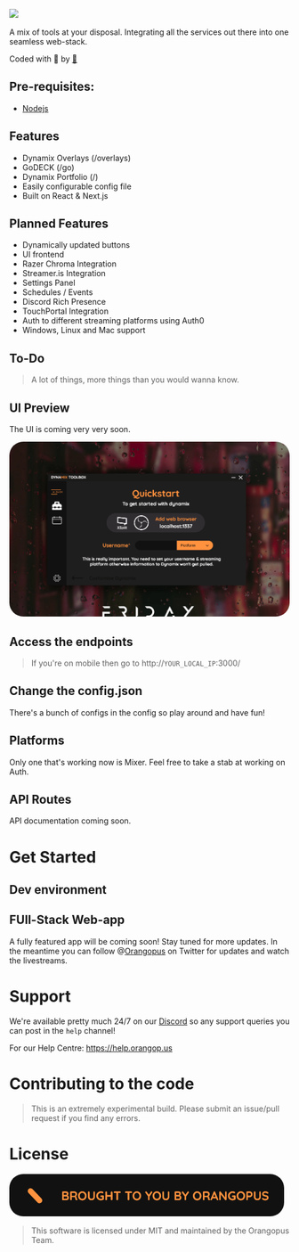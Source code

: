 ![](https://i.imgur.com/R0gZo17.png)

A mix of tools at your disposal. Integrating all the services out there into one seamless web-stack.

Coded with 🧡 by [🐙](https://orangop.us)

## Pre-requisites:
- [Nodejs](https://nodejs.org)

## Features
- Dynamix Overlays (/overlays)
- GoDECK (/go)
- Dynamix Portfolio (/)
- Easily configurable config file
- Built on React & Next.js

## Planned Features
- Dynamically updated buttons
- UI frontend
- Razer Chroma Integration
- Streamer.is Integration
- Settings Panel
- Schedules / Events
- Discord Rich Presence
- TouchPortal Integration
- Auth to different streaming platforms using Auth0
- Windows, Linux and Mac support

## To-Do
> A lot of things, more things than you would wanna know.

## UI Preview
The UI is coming very very soon. 

<img style="border-radius: 25px;" src="/images/preview.gif"/>

## Access the endpoints
  
  > If you're on mobile then go to http://`YOUR_LOCAL_IP`:3000/

## Change the config.json

There's a bunch of configs in the config so play around and have fun! 

## Platforms

Only one that's working now is Mixer. Feel free to take a stab at working on Auth.

## API Routes

API documentation coming soon.

# Get Started

## Dev environment

> 

## FUll-Stack Web-app

A fully featured app will be coming soon! Stay tuned for more updates. In the meantime you can follow  @[Orangopus](https://twitter.com/Orangopus) on Twitter for updates and watch the livestreams.

# Support

We're available pretty much 24/7 on our [Discord](https://go.orangop.us/discord) so any support queries you can post in the `help` channel!

For our Help Centre: https://help.orangop.us

# Contributing to the code

> This is an extremely experimental build. Please submit an issue/pull request if you find any errors.

# License

<img style="border-radius: 25px;" src="/images/authors.gif"/>

>This software is licensed under MIT and maintained by the Orangopus Team.
